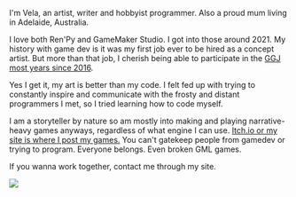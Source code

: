 I'm Vela, an artist, writer and hobbyist programmer. Also a proud mum living in Adelaide, Australia.

I love both Ren'Py and GameMaker Studio. I got into those around 2021. 
My history with game dev is it was my first job ever to be hired as a concept artist. 
But more than that job, I cherish being able to participate in the <a href="https://globalgamejam.org/users/vela-noble">GGJ most years since 2016</a>.

Yes I get it, my art is better than my code. I felt fed up with trying to constantly inspire and communicate with the frosty and distant programmers I met, so I tried learning how to code myself. 

I am a storyteller by nature so am mostly into making and playing narrative-heavy games anyways, regardless of what engine I can use.
 [Itch.io or my site is where I post my games.](https://velanoble.itch.io/) You can't gatekeep people from gamedev or trying to program. Everyone belongs. Even broken GML games.
 
 If you wanna work together, contact me through my site.
 
<a href="https://velanoble.com"><img src="https://velanoble.com/art/comics/img/wandering_banner01.gif"></a>
